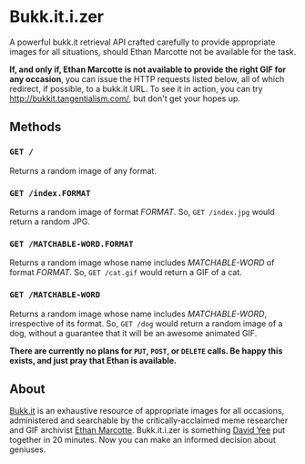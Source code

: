 # Bukk.it.i.zer

A powerful bukk.it retrieval API crafted carefully to provide appropriate images for all situations, should Ethan Marcotte not be available for the task.

**If, and only if, Ethan Marcotte is not available to provide the right GIF for any occasion**, you can issue the HTTP requests listed below, all of which redirect, if possible, to a bukk.it URL. To see it in action, you can try http://bukkit.tangentialism.com/, but don't get your hopes up.

## Methods

### `GET /`

Returns a random image of any format.

### `GET /index.FORMAT`

Returns a random image of format _FORMAT_. So, `GET /index.jpg` would return a random JPG.

### `GET /MATCHABLE-WORD.FORMAT`

Returns a random image whose name includes _MATCHABLE-WORD_ of format _FORMAT_. So, `GET /cat.gif` would return a GIF of a cat.

### `GET /MATCHABLE-WORD`

Returns a random image whose name includes _MATCHABLE-WORD_, irrespective of its format. So, `GET /dog` would return a random image of a dog, without a guarantee that it will be an awesome animated GIF.

**There are currently no plans for `PUT`, `POST`, or `DELETE` calls. Be happy this exists, and just pray that Ethan is available.**

## About

[Bukk.it](http://bukk.it) is an exhaustive resource of appropriate images for all occasions, administered and searchable by the critically-acclaimed meme researcher and GIF archivist [Ethan Marcotte](http://ethanmarcotte.com). Bukk.it.i.zer is something [David Yee](http://tangentialism.com) put together in 20 minutes. Now you can make an informed decision about geniuses.

